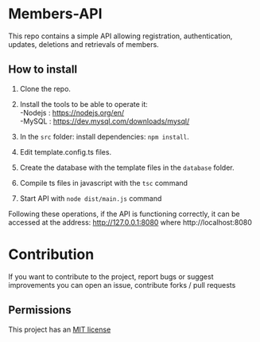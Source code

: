 # Members-API
This repo contains a simple API allowing registration, authentication, updates, deletions and retrievals of members.
## How to install
1. Clone the repo.
2. Install the tools to be able to operate it: <br> 
	   -Nodejs : https://nodejs.org/en/ <br>
	    -MySQL : https://dev.mysql.com/downloads/mysql/ <br>

3. In the `src` folder: install dependencies: `npm install`.
4. Edit template.config.ts files.
5. Create the database with the template files in the `database` folder.
6. Compile ts files in javascript with the `tsc` command
8. Start API with `node dist/main.js` command

Following these operations, if the API is functioning correctly, it can be accessed at the address:
http://127.0.0.1:8080 where http://localhost:8080

# Contribution 

If you want to contribute to the project, report bugs or suggest improvements you can open an issue, contribute forks / pull requests
## Permissions
This project has an <a href="./LICENSE"> MIT license </a>
